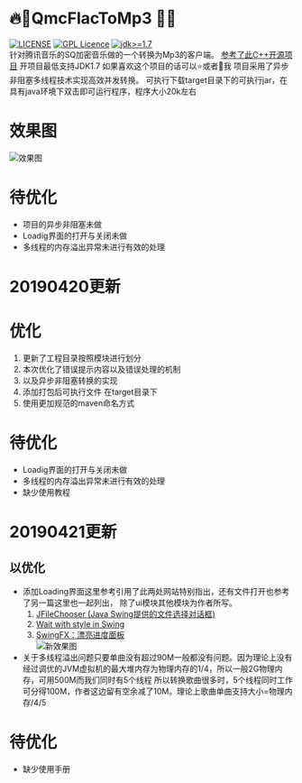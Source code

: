 # :fire::musical_note:QmcFlacToMp3 :musical_note::fire:
[![LICENSE](https://img.shields.io/badge/license-Anti%20996-blue.svg?style=flat-square)](https://github.com/996icu/996.ICU/blob/master/LICENSE)
[![GPL Licence](https://badges.frapsoft.com/os/gpl/gpl.svg?v=103)](https://opensource.org/licenses/GPL-3.0/)
[![jdk>=1.7](https://img.shields.io/badge/jdk-%3E%3D1.7-yellowgreen.svg)](https://www.oracle.com/technetwork/java/javase/downloads/jdk8-downloads-2133151.html)  
针对腾讯音乐的SQ加密音乐做的一个转换为Mp3的客户端。
[参考了此C++开源项目](https://github.com/Presburger/qmc-decoder)
开项目最低支持JDK1.7
如果喜欢这个项目的话可以:star:或者:two_men_holding_hands:我
项目采用了异步非阻塞多线程技术实现高效并发转换。
可执行下载target目录下的可执行jar，在具有java环境下双击即可运行程序，程序大小20k左右

# 效果图
![效果图](https://upload-images.jianshu.io/upload_images/13419832-41d0440fa6b31a63.png?imageMogr2/auto-orient/strip%7CimageView2/2/w/1240)

# 待优化
* 项目的异步非阻塞未做
* Loadig界面的打开与关闭未做
* 多线程的内存溢出异常未进行有效的处理

# 20190420更新
# 优化
1. 更新了工程目录按照模块进行划分
1. 本次优化了错误提示内容以及错误处理的机制 
2. 以及异步非阻塞转换的实现
3. 添加打包后可执行文件 在target目录下
4. 使用更加规范的maven命名方式

# 待优化
* Loadig界面的打开与关闭未做
* 多线程的内存溢出异常未进行有效的处理
* 缺少使用教程

# 20190421更新
## 以优化
* 添加Loading界面这里参考引用了此两处网站特别指出，还有文件打开也参考了另一篇这里也一起列出，
  除了ui模块其他模块为作者所写。
  1. [JFileChooser (Java Swing提供的文件选择对话框)](https://blog.csdn.net/liang5630/article/details/25651491)
  2. [Wait with style in Swing](http://www.curious-creature.com/2005/02/15/wait-with-style-in-swing/)
  3. [SwingFX：漂亮进度面板](https://www.javalobby.org//java/forums/t19222.html)  
     ![新效果图](https://upload-images.jianshu.io/upload_images/13419832-c5f342182b230dc9.png?imageMogr2/auto-orient/strip%7CimageView2/2/w/1240)
* 关于多线程溢出问题只要单曲没有超过90M一般都没有问题。因为理论上没有经过调优的JVM虚拟机的最大堆内存为物理内存的1/4，所以一般2G物理内存，可用500M而我们同时有5个线程
  所以转换歌曲很多时，5个线程同时工作可分得100M，作者这边留有空余减了10M。理论上歌曲单曲支持大小=物理内存/4/5

# 待优化
* 缺少使用手册 